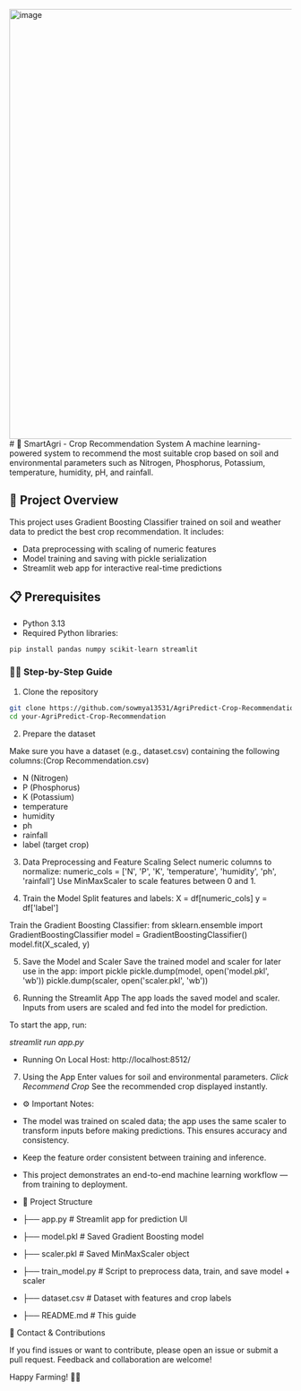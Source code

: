 <img width="1366" height="768" alt="image" src="https://github.com/user-attachments/assets/6e7d3737-04b4-43a9-b25d-e58c1b47d88b" /># 🌱 SmartAgri - Crop Recommendation System
A machine learning-powered system to recommend the most suitable crop based on soil and environmental parameters such as Nitrogen, Phosphorus, Potassium, temperature, humidity, pH, and rainfall.

## 🚀 Project Overview
This project uses Gradient Boosting Classifier trained on soil and weather data to predict the best crop recommendation. It includes:
- Data preprocessing with scaling of numeric features
- Model training and saving with pickle serialization
- Streamlit web app for interactive real-time predictions

## 📋 Prerequisites
- Python 3.13 
- Required Python libraries:
```bash
pip install pandas numpy scikit-learn streamlit
```

### 🧑‍💻 Step-by-Step Guide
1. Clone the repository
```bash
git clone https://github.com/sowmya13531/AgriPredict-Crop-Recommendation.git
cd your-AgriPredict-Crop-Recommendation
```

2. Prepare the dataset

Make sure you have a dataset (e.g., dataset.csv) containing the following columns:(Crop Recommendation.csv)
- N (Nitrogen)
- P (Phosphorus)
- K (Potassium)
- temperature
- humidity
- ph
- rainfall
- label (target crop)

3. Data Preprocessing and Feature Scaling
Select numeric columns to normalize:
numeric_cols = ['N', 'P', 'K', 'temperature', 'humidity', 'ph', 'rainfall']
Use MinMaxScaler to scale features between 0 and 1.

4. Train the Model
Split features and labels:
X = df[numeric_cols]
y = df['label']

Train the Gradient Boosting Classifier:
from sklearn.ensemble import GradientBoostingClassifier
model = GradientBoostingClassifier()
model.fit(X_scaled, y)

5. Save the Model and Scaler
Save the trained model and scaler for later use in the app:
import pickle
pickle.dump(model, open('model.pkl', 'wb'))
pickle.dump(scaler, open('scaler.pkl', 'wb'))

6. Running the Streamlit App
The app loads the saved model and scaler.
Inputs from users are scaled and fed into the model for prediction.

To start the app, run:

*streamlit run app.py*

- Running On Local Host:
http://localhost:8512/

7. Using the App
Enter values for soil and environmental parameters.
*Click Recommend Crop*
See the recommended crop displayed instantly.

- ⚙️ Important Notes:
- The model was trained on scaled data; the app uses the same scaler to transform inputs before making predictions. This ensures accuracy and consistency.
- Keep the feature order consistent between training and inference.
- This project demonstrates an end-to-end machine learning workflow — from training to deployment.

- 📁 Project Structure
- ├── app.py            # Streamlit app for prediction UI
- ├── model.pkl         # Saved Gradient Boosting model
- ├── scaler.pkl        # Saved MinMaxScaler object
- ├── train_model.py    # Script to preprocess data, train, and save model + scaler
- ├── dataset.csv       # Dataset with features and crop labels
- ├── README.md         # This guide

💬 Contact & Contributions

If you find issues or want to contribute, please open an issue or submit a pull request. Feedback and collaboration are welcome!

Happy Farming! 🌾🚜

